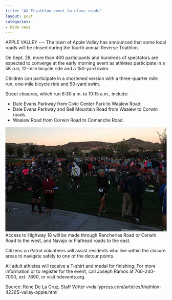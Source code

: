 ```yaml
---
title: "AV Triathlon event to close roads"
layout: post
categories:
- Ride news
---
```


APPLE VALLEY --- The town of Apple Valley has announced that some local roads will be closed during the fourth annual Reverse Triathlon.

On Sept. 28, more than 400 participants and hundreds of spectators are expected to converge at the early morning event as athletes participate in a 5K run, 12-mile bicycle ride and a 150-yard swim.

Children can participate in a shortened version with a three-quarter mile run, one-mile bicycle ride and 50-yard swim.

Street closures, which run 6:30 a.m. to 10:15 a.m., include:

- Dale Evans Parkway from Civic Center Park to Waalew Road.
- Dale Evans Parkway and Bell Mountain Road from Waalew to Corwin roads.
- Waalew Road from Corwin Road to Comanche Road.

![](/assets/img/2013/09/28-triathlon.jpg)
Access to Highway 18 will be made through Rancherias Road or Corwin Road to the west, and Navajo or Flathead roads to the east.

Citizens on Patrol volunteers will assist residents who live within the closure areas to navigate safely to one of the detour points.

All adult athletes will receive a T-shirt and medal for finishing. For more information or to register for the event, call Joseph Ramos at 760-240-7000, ext. 7890, or visit hdevents.org.

Source: Rene De La Cruz, Staff Writer
vvdailypress.com/articles/triathlon-42365-valley-apple.html